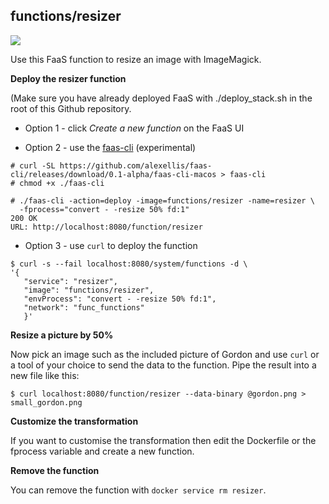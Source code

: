## functions/resizer

![](https://github.com/alexellis/faas/blob/master/sample-functions/ResizeImageMagick/gordon.png)

Use this FaaS function to resize an image with ImageMagick.

**Deploy the resizer function**

(Make sure you have already deployed FaaS with ./deploy_stack.sh in the root of this Github repository.

* Option 1 - click *Create a new function* on the FaaS UI

* Option 2 - use the [faas-cli](https://github.com/alexellis/faas-cli/) (experimental)

```
# curl -SL https://github.com/alexellis/faas-cli/releases/download/0.1-alpha/faas-cli-macos > faas-cli
# chmod +x ./faas-cli

# ./faas-cli -action=deploy -image=functions/resizer -name=resizer \
  -fprocess="convert - -resize 50% fd:1"
200 OK
URL: http://localhost:8080/function/resizer
```

* Option 3 - use `curl` to deploy the function 
```
$ curl -s --fail localhost:8080/system/functions -d \
'{ 
   "service": "resizer",
   "image": "functions/resizer",
   "envProcess": "convert - -resize 50% fd:1",
   "network": "func_functions"
   }'
```

**Resize a picture by 50%**

Now pick an image such as the included picture of Gordon and use `curl` or a tool of your choice to send the data to the function. Pipe the result into a new file like this:

```
$ curl localhost:8080/function/resizer --data-binary @gordon.png > small_gordon.png
```

**Customize the transformation**

If you want to customise the transformation then edit the Dockerfile or the fprocess variable and create a new function.

**Remove the function**

You can remove the function with `docker service rm resizer`.

